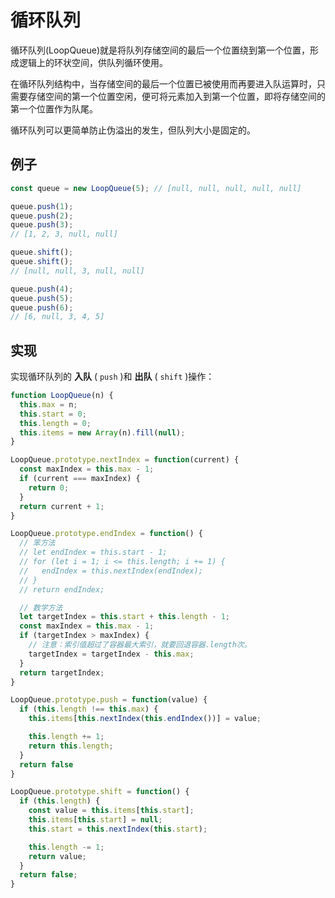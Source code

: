 # 循环队列


循环队列(LoopQueue)就是将队列存储空间的最后一个位置绕到第一个位置，形成逻辑上的环状空间，供队列循环使用。

在循环队列结构中，当存储空间的最后一个位置已被使用而再要进入队运算时，只需要存储空间的第一个位置空闲，便可将元素加入到第一个位置，即将存储空间的第一个位置作为队尾。

循环队列可以更简单防止伪溢出的发生，但队列大小是固定的。

## 例子

```js
const queue = new LoopQueue(5); // [null, null, null, null, null]

queue.push(1);
queue.push(2);
queue.push(3);
// [1, 2, 3, null, null]

queue.shift();
queue.shift();
// [null, null, 3, null, null]

queue.push(4);
queue.push(5);
queue.push(6);
// [6, null, 3, 4, 5]
```


## 实现

实现循环队列的 **入队** ( `push` )和 **出队** ( `shift` )操作：

```js
function LoopQueue(n) {
  this.max = n;
  this.start = 0;
  this.length = 0;
  this.items = new Array(n).fill(null);
}

LoopQueue.prototype.nextIndex = function(current) {
  const maxIndex = this.max - 1;
  if (current === maxIndex) {
    return 0;
  }
  return current + 1;
}

LoopQueue.prototype.endIndex = function() {
  // 笨方法
  // let endIndex = this.start - 1;
  // for (let i = 1; i <= this.length; i += 1) {
  //   endIndex = this.nextIndex(endIndex);
  // }
  // return endIndex;

  // 数学方法
  let targetIndex = this.start + this.length - 1;
  const maxIndex = this.max - 1;
  if (targetIndex > maxIndex) {
    // 注意：索引值超过了容器最大索引，就要回退容器.length次。
    targetIndex = targetIndex - this.max;
  }
  return targetIndex;
}

LoopQueue.prototype.push = function(value) {
  if (this.length !== this.max) {
    this.items[this.nextIndex(this.endIndex())] = value;

    this.length += 1;
    return this.length;
  }
  return false
}

LoopQueue.prototype.shift = function() {
  if (this.length) {
    const value = this.items[this.start];
    this.items[this.start] = null;
    this.start = this.nextIndex(this.start);

    this.length -= 1;
    return value;
  }
  return false;
}
```


